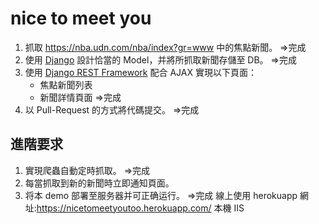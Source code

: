 ﻿# nice to meet you
1. 抓取 https://nba.udn.com/nba/index?gr=www 中的焦點新聞。 =>完成
2. 使用 [Django](https://www.djangoproject.com/) 設計恰當的 Model，并將所抓取新聞存儲至 DB。 =>完成
3. 使用 [Django REST Framework](http://www.django-rest-framework.org/) 配合 AJAX 實現以下頁面：
	 * 焦點新聞列表
	 * 新聞詳情頁面   =>完成
4. 以 Pull-Request 的方式將代碼提交。 =>完成
	
## 進階要求
1. 實現爬蟲自動定時抓取。 =>完成
2. 每當抓取到新的新聞時立即通知頁面。
3. 将本 demo 部署至服务器并可正确运行。 =>完成 
線上使用 herokuapp  網址:https://nicetomeetyoutoo.herokuapp.com/
本機 IIS
